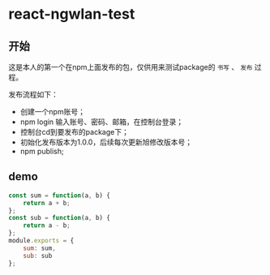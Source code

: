 # react-ngwlan-test

## 开始

这是本人的第一个在npm上面发布的包，仅供用来测试package的 `书写` 、 `发布` 过程。

发布流程如下：

- 创建一个npm账号；
- npm login 输入账号、密码、邮箱，在控制台登录；
- 控制台cd到要发布的package下；
- 初始化发布版本为1.0.0，后续每次更新旭修改版本号；
- npm publish;

## demo

```javascript
const sum = function(a, b) {
	return a + b;
};
const sub = function(a, b) {
	return a - b;
};
module.exports = {
	sum: sum,
	sub: sub
};
```
